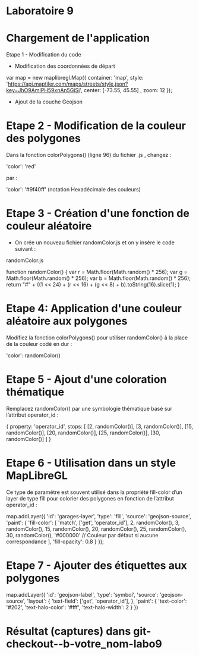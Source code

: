 # Laboratoire 9

# Chargement de l'application

Etape 1 - Modification du code

- Modification des coordonnées de départ

var map = new maplibregl.Map({
    container: 'map',
    style: 'https://api.maptiler.com/maps/streets/style.json?key=JhO9AmIPH59xnAn5GiSj',
    center: [-73.55, 45.55] ,
    zoom: 12
});

- Ajout de la couche Geojson

# Etape 2 - Modification de la couleur des polygones

Dans la fonction colorPolygons() (ligne 96) du fichier .js , changez :

'color': 'red'

par :

'color': '#9f40ff' (notation Hexadécimale des couleurs)

# Etape 3 - Création d'une fonction de couleur aléatoire

- On crée un nouveau fichier randomColor.js et on y insère le code suivant :

randomColor.js


function randomColor() {
    var r = Math.floor(Math.random() * 256);
    var g = Math.floor(Math.random() * 256);
    var b = Math.floor(Math.random() * 256);
    return "#" + ((1 << 24) + (r << 16) + (g << 8) + b).toString(16).slice(1);
  }


# Etape 4: Application d'une couleur aléatoire aux polygones

Modifiez la fonction colorPolygons() pour utiliser randomColor() à la place de la couleur codé en dur :

'color': randomColor()

# Etape 5 - Ajout d'une coloration thématique

Remplacez randomColor() par une symbologie thématique basé sur l’attribut operator_id :

{
  property: 'operator_id',
  stops: [
    [2, randomColor()],
    [3, randomColor()],
    [15, randomColor()],
    [20, randomColor()],
    [25, randomColor()],
    [30, randomColor()]
  ]
 }


# Etape 6 - Utilisation dans un style MapLibreGL

Ce type de paramètre est souvent utilisé dans la propriété fill-color d’un layer de type fill pour colorier des polygones en fonction de l’attribut operator_id :

map.addLayer({
  'id': 'garages-layer',
  'type': 'fill',
  'source': 'geojson-source',
  'paint': {
    'fill-color': [
      'match',
      ['get', 'operator_id'], 
      2, randomColor(),
      3, randomColor(),
      15, randomColor(),
      20, randomColor(),
      25, randomColor(),
      30, randomColor(),
      '#000000' // Couleur par défaut si aucune correspondance
    ],
    'fill-opacity': 0.8
  }
});

# Etape 7 - Ajouter des étiquettes aux polygones

map.addLayer({
  'id': 'geojson-label',
  'type': 'symbol',
  'source': 'geojson-source',
  'layout': {
    'text-field': ['get', 'operator_id'],
  },
  'paint': {
    'text-color': '#202',
    'text-halo-color': '#fff',
    'text-halo-width': 2
  }
})

# Résultat (captures) dans git-checkout--b-votre_nom-labo9


